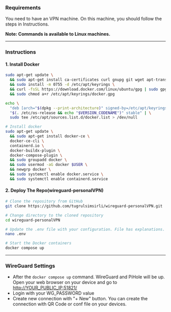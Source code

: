 ### Requirements

You need to have an VPN machine. On this machine, you should follow the steps in Instructions.

**Note: Commands is available to Linux machines.**



---



### Instructions

#### 1. Install Docker

```bash
sudo apt-get update \
  && sudo apt-get install ca-certificates curl gnupg git wget apt-transport-https software-properties-common \
  && sudo install -m 0755 -d /etc/apt/keyrings \
  && curl -fsSL https://download.docker.com/linux/ubuntu/gpg | sudo gpg --dearmor -o /etc/apt/keyrings/docker.gpg \
  && sudo chmod a+r /etc/apt/keyrings/docker.gpg
```  

```bash
echo \
  "deb [arch="$(dpkg --print-architecture)" signed-by=/etc/apt/keyrings/docker.gpg] https://download.docker.com/linux/ubuntu \
  "$(. /etc/os-release && echo "$VERSION_CODENAME")" stable" | \
  sudo tee /etc/apt/sources.list.d/docker.list > /dev/null
```  

```bash
# Install docker
sudo apt-get update \
  && sudo apt-get install docker-ce \
  docker-ce-cli \
  containerd.io \
  docker-buildx-plugin \
  docker-compose-plugin \
  && sudo groupadd docker \
  && sudo usermod -aG docker $USER \
  && newgrp docker \
  && sudo systemctl enable docker.service \
  && sudo systemctl enable containerd.service
```

#### 2. Deploy The Repo(wireguard-personalVPN)

```bash
# Clone the repository from GitHub
git clone https://github.com/tugrulsimsirli/wireguard-personalVPN.git

# Change directory to the cloned repository
cd wireguard-personalVPN

# Update the .env file with your configuration. File has explanations.
nano .env

# Start the Docker containers
docker compose up
```


---


### WireGuard Settings

- After the `docker compose up` command. WireGuard and PiHole will be up. Open your web browser on your device and go to <http://YOUR_PUBLIC_IP:51821/>
- Login with your WG_PASSWORD value
- Create new connection with "+ New" button. You can create the connection with QR Code or conf file on your devices.
